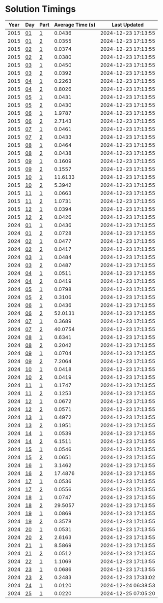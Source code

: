 # Solution Timings

| Year | Day | Part | Average Time (s) | Last Updated |
|------|-----|------|------------------|--------------|
| 2015 | [01](2015/01.md) | [1](2015/01.a.py) | 0.0436 | 2024-12-23 17:13:55 |
| 2015 | [01](2015/01.md) | [2](2015/01.b.py) | 0.0355 | 2024-12-23 17:13:55 |
| 2015 | [02](2015/02.md) | [1](2015/02.a.py) | 0.0374 | 2024-12-23 17:13:55 |
| 2015 | [02](2015/02.md) | [2](2015/02.b.py) | 0.0380 | 2024-12-23 17:13:55 |
| 2015 | [03](2015/03.md) | [1](2015/03.a.py) | 0.0450 | 2024-12-23 17:13:55 |
| 2015 | [03](2015/03.md) | [2](2015/03.b.py) | 0.0392 | 2024-12-23 17:13:55 |
| 2015 | [04](2015/04.md) | [1](2015/04.a.py) | 0.2263 | 2024-12-23 17:13:55 |
| 2015 | [04](2015/04.md) | [2](2015/04.b.py) | 0.8026 | 2024-12-23 17:13:55 |
| 2015 | [05](2015/05.md) | [1](2015/05.a.py) | 0.0431 | 2024-12-23 17:13:55 |
| 2015 | [05](2015/05.md) | [2](2015/05.b.py) | 0.0430 | 2024-12-23 17:13:55 |
| 2015 | [06](2015/06.md) | [1](2015/06.a.py) | 1.9787 | 2024-12-23 17:13:55 |
| 2015 | [06](2015/06.md) | [2](2015/06.b.py) | 2.7143 | 2024-12-23 17:13:55 |
| 2015 | [07](2015/07.md) | [1](2015/07.a.py) | 0.0461 | 2024-12-23 17:13:55 |
| 2015 | [07](2015/07.md) | [2](2015/07.b.py) | 0.0433 | 2024-12-23 17:13:55 |
| 2015 | [08](2015/08.md) | [1](2015/08.a.py) | 0.0464 | 2024-12-23 17:13:55 |
| 2015 | [08](2015/08.md) | [2](2015/08.b.py) | 0.0438 | 2024-12-23 17:13:55 |
| 2015 | [09](2015/09.md) | [1](2015/09.a.py) | 0.1609 | 2024-12-23 17:13:55 |
| 2015 | [09](2015/09.md) | [2](2015/09.b.py) | 0.1557 | 2024-12-23 17:13:55 |
| 2015 | [10](2015/10.md) | [1](2015/10.a.py) | 11.6133 | 2024-12-23 17:13:55 |
| 2015 | [10](2015/10.md) | [2](2015/10.b.py) | 5.3942 | 2024-12-23 17:13:55 |
| 2015 | [11](2015/11.md) | [1](2015/11.a.py) | 0.0663 | 2024-12-23 17:13:55 |
| 2015 | [11](2015/11.md) | [2](2015/11.b.py) | 1.0731 | 2024-12-23 17:13:55 |
| 2015 | [12](2015/12.md) | [1](2015/12.a.py) | 0.0394 | 2024-12-23 17:13:55 |
| 2015 | [12](2015/12.md) | [2](2015/12.b.py) | 0.0426 | 2024-12-23 17:13:55 |
| 2024 | [01](2024/01.md) | [1](2024/01.a.py) | 0.0436 | 2024-12-23 17:13:55 |
| 2024 | [01](2024/01.md) | [2](2024/01.b.py) | 0.0728 | 2024-12-23 17:13:55 |
| 2024 | [02](2024/02.md) | [1](2024/02.a.py) | 0.0477 | 2024-12-23 17:13:55 |
| 2024 | [02](2024/02.md) | [2](2024/02.b.py) | 0.0417 | 2024-12-23 17:13:55 |
| 2024 | [03](2024/03.md) | [1](2024/03.a.py) | 0.0484 | 2024-12-23 17:13:55 |
| 2024 | [03](2024/03.md) | [2](2024/03.b.py) | 0.0487 | 2024-12-23 17:13:55 |
| 2024 | [04](2024/04.md) | [1](2024/04.a.py) | 0.0511 | 2024-12-23 17:13:55 |
| 2024 | [04](2024/04.md) | [2](2024/04.b.py) | 0.0419 | 2024-12-23 17:13:55 |
| 2024 | [05](2024/05.md) | [1](2024/05.a.py) | 0.0798 | 2024-12-23 17:13:55 |
| 2024 | [05](2024/05.md) | [2](2024/05.b.py) | 0.3106 | 2024-12-23 17:13:55 |
| 2024 | [06](2024/06.md) | [1](2024/06.a.py) | 0.0436 | 2024-12-23 17:13:55 |
| 2024 | [06](2024/06.md) | [2](2024/06.b.py) | 52.0131 | 2024-12-23 17:13:55 |
| 2024 | [07](2024/07.md) | [1](2024/07.a.py) | 0.3689 | 2024-12-23 17:13:55 |
| 2024 | [07](2024/07.md) | [2](2024/07.b.py) | 40.0754 | 2024-12-23 17:13:55 |
| 2024 | [08](2024/08.md) | [1](2024/08.a.py) | 0.6341 | 2024-12-23 17:13:55 |
| 2024 | [08](2024/08.md) | [2](2024/08.b.py) | 0.2042 | 2024-12-23 17:13:55 |
| 2024 | [09](2024/09.md) | [1](2024/09.a.py) | 0.0704 | 2024-12-23 17:13:55 |
| 2024 | [09](2024/09.md) | [2](2024/09.b.py) | 7.2064 | 2024-12-23 17:13:55 |
| 2024 | [10](2024/10.md) | [1](2024/10.a.py) | 0.0418 | 2024-12-23 17:13:55 |
| 2024 | [10](2024/10.md) | [2](2024/10.b.py) | 0.0419 | 2024-12-23 17:13:55 |
| 2024 | [11](2024/11.md) | [1](2024/11.a.py) | 0.1747 | 2024-12-23 17:13:55 |
| 2024 | [11](2024/11.md) | [2](2024/11.b.py) | 0.1253 | 2024-12-23 17:13:55 |
| 2024 | [12](2024/12.md) | [1](2024/12.a.py) | 0.0672 | 2024-12-23 17:13:55 |
| 2024 | [12](2024/12.md) | [2](2024/12.b.py) | 0.0571 | 2024-12-23 17:13:55 |
| 2024 | [13](2024/13.md) | [1](2024/13.a.py) | 0.4972 | 2024-12-23 17:13:55 |
| 2024 | [13](2024/13.md) | [2](2024/13.b.py) | 0.1951 | 2024-12-23 17:13:55 |
| 2024 | [14](2024/14.md) | [1](2024/14.a.py) | 0.0539 | 2024-12-23 17:13:55 |
| 2024 | [14](2024/14.md) | [2](2024/14.b.py) | 6.1511 | 2024-12-23 17:13:55 |
| 2024 | [15](2024/15.md) | [1](2024/15.a.py) | 0.0546 | 2024-12-23 17:13:55 |
| 2024 | [15](2024/15.md) | [2](2024/15.b.py) | 0.0651 | 2024-12-23 17:13:55 |
| 2024 | [16](2024/16.md) | [1](2024/16.a.py) | 3.1462 | 2024-12-23 17:13:55 |
| 2024 | [16](2024/16.md) | [2](2024/16.b.py) | 17.4876 | 2024-12-23 17:13:55 |
| 2024 | [17](2024/17.md) | [1](2024/17.a.py) | 0.0536 | 2024-12-23 17:13:55 |
| 2024 | [17](2024/17.md) | [2](2024/17.b.py) | 0.0556 | 2024-12-23 17:13:55 |
| 2024 | [18](2024/18.md) | [1](2024/18.a.py) | 0.0747 | 2024-12-23 17:13:55 |
| 2024 | [18](2024/18.md) | [2](2024/18.b.py) | 29.5057 | 2024-12-23 17:13:55 |
| 2024 | [19](2024/19.md) | [1](2024/19.a.py) | 0.0869 | 2024-12-23 17:13:55 |
| 2024 | [19](2024/19.md) | [2](2024/19.b.py) | 0.3578 | 2024-12-23 17:13:55 |
| 2024 | [20](2024/20.md) | [1](2024/20.a.py) | 0.0531 | 2024-12-23 17:13:55 |
| 2024 | [20](2024/20.md) | [2](2024/20.b.py) | 2.6163 | 2024-12-23 17:13:55 |
| 2024 | [21](2024/21.md) | [1](2024/21.a.py) | 8.5869 | 2024-12-23 17:13:55 |
| 2024 | [21](2024/21.md) | [2](2024/21.b.py) | 0.0512 | 2024-12-23 17:13:55 |
| 2024 | [22](2024/22.md) | [1](2024/22.a.py) | 1.1069 | 2024-12-23 17:13:55 |
| 2024 | [23](2024/23.md) | [1](2024/23.a.py) | 0.0686 | 2024-12-23 17:13:55 |
| 2024 | [23](2024/23.md) | [2](2024/23.b.py) | 0.2483 | 2024-12-23 17:33:02 |
| 2024 | [24](2024/24.md) | [1](2024/24.a.py) | 0.0120 | 2024-12-24 06:38:53 |
| 2024 | [25](2024/25.md) | [1](2024/25.a.py) | 0.0220 | 2024-12-25 07:05:20 |
